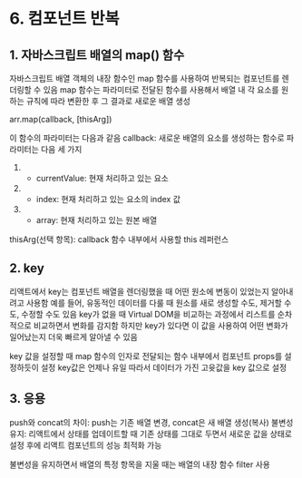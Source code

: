# 6. 컴포넌트 반복

## 1. 자바스크립트 배열의 map() 함수

자바스크립트 배열 객체의 내장 함수인 map 함수를 사용하여 반복되는 컴포넌트를 렌더링할 수 있음
map 함수는 파라미터로 전달된 함수를 사용해서 배열 내 각 요소를 원하는 규칙에 따라 변환한 후 그 결과로 새로운 배열 생성

arr.map(callback, [thisArg])

이 함수의 파라미터는 다음과 같음
callback: 새로운 배열의 요소를 생성하는 함수로 파라미터는 다음 세 가지

1. - currentValue: 현재 처리하고 있는 요소
2. - index: 현재 처리하고 있는 요소의 index 값
3. - array: 현재 처리하고 있는 원본 배열

thisArg(선택 항목): callback 함수 내부에서 사용할 this 레퍼런스

## 2. key

리액트에서 key는 컴포넌트 배열을 렌더링했을 때 어떤 원소에 변동이 있었는지 알아내려고 사용함
예를 들어, 유동적인 데이터를 다룰 때 원소를 새로 생성할 수도, 제거할 수도, 수정할 수도 있음
key가 없을 때 Virtual DOM을 비교하는 과정에서 리스트를 순차적으로 비교하면서 변화를 감지함
하지만 key가 있다면 이 값을 사용하여 어떤 변화가 일어났는지 더욱 빠르게 알아낼 수 있음

key 값을 설정할 때 map 함수의 인자로 전달되는 함수 내부에서 컴포넌트 props를 설정하듯이 설정
key값은 언제나 유일
따라서 데이터가 가진 고윳값을 key 값으로 설정

## 3. 응용

push와 concat의 차이: push는 기존 배열 변경, concat은 새 배열 생성(복사)
불변성 유지: 리액트에서 상태를 업데이트할 때 기존 상태를 그대로 두면서 새로운 값을 상태로 설정
후에 리액트 컴포넌트의 성능 최적화 가능

불변성을 유지하면서 배열의 특정 항목을 지울 때는 배열의 내장 함수 filter 사용

